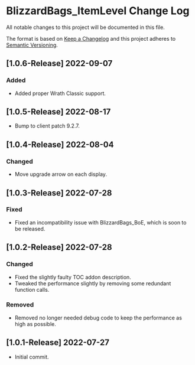 # BlizzardBags_ItemLevel Change Log
All notable changes to this project will be documented in this file.

The format is based on [Keep a Changelog](http://keepachangelog.com/)
and this project adheres to [Semantic Versioning](http://semver.org/).

## [1.0.6-Release] 2022-09-07
### Added
- Added proper Wrath Classic support.

## [1.0.5-Release] 2022-08-17
- Bump to client patch 9.2.7.

## [1.0.4-Release] 2022-08-04
### Changed
- Move upgrade arrow on each display.

## [1.0.3-Release] 2022-07-28
### Fixed
- Fixed an incompatibility issue with BlizzardBags_BoE, which is soon to be released.

## [1.0.2-Release] 2022-07-28
### Changed
- Fixed the slightly faulty TOC addon description.
- Tweaked the performance slightly by removing some redundant function calls.

### Removed
- Removed no longer needed debug code to keep the performance as high as possible.

## [1.0.1-Release] 2022-07-27
- Initial commit.

